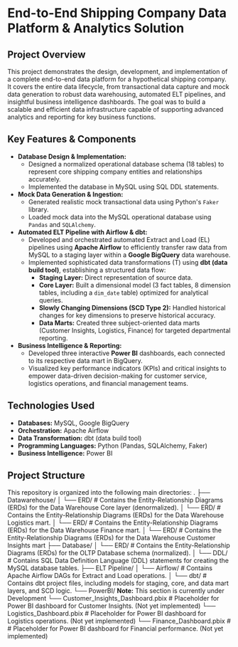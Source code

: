 # End-to-End Shipping Company Data Platform & Analytics Solution

## Project Overview

This project demonstrates the design, development, and implementation of a complete end-to-end data platform for a hypothetical shipping company. It covers the entire data lifecycle, from transactional data capture and mock data generation to robust data warehousing, automated ELT pipelines, and insightful business intelligence dashboards. The goal was to build a scalable and efficient data infrastructure capable of supporting advanced analytics and reporting for key business functions.

## Key Features & Components

* **Database Design & Implementation:**
    * Designed a normalized operational database schema (18 tables) to represent core shipping company entities and relationships accurately.
    * Implemented the database in MySQL using SQL DDL statements.
* **Mock Data Generation & Ingestion:**
    * Generated realistic mock transactional data using Python's `Faker` library.
    * Loaded mock data into the MySQL operational database using `Pandas` and `SQLAlchemy`.
* **Automated ELT Pipeline with Airflow & dbt:**
    * Developed and orchestrated automated Extract and Load (EL) pipelines using **Apache Airflow** to efficiently transfer raw data from MySQL to a staging layer within a **Google BigQuery** data warehouse.
    * Implemented sophisticated data transformations (T) using **dbt (data build tool)**, establishing a structured data flow:
        * **Staging Layer:** Direct representation of source data.
        * **Core Layer:** Built a dimensional model (3 fact tables, 8 dimension tables, including a `dim_date` table) optimized for analytical queries.
        * **Slowly Changing Dimensions (SCD Type 2):** Handled historical changes for key dimensions to preserve historical accuracy.
        * **Data Marts:** Created three subject-oriented data marts (Customer Insights, Logistics, Finance) for targeted departmental reporting.
* **Business Intelligence & Reporting:**
    * Developed three interactive **Power BI** dashboards, each connected to its respective data mart in BigQuery.
    * Visualized key performance indicators (KPIs) and critical insights to empower data-driven decision-making for customer service, logistics operations, and financial management teams.

## Technologies Used

* **Databases:** MySQL, Google BigQuery
* **Orchestration:** Apache Airflow
* **Data Transformation:** dbt (data build tool)
* **Programming Languages:** Python (Pandas, SQLAlchemy, Faker)
* **Business Intelligence:** Power BI

## Project Structure

This repository is organized into the following main directories:
.
├── Datawarehouse/
│   └── ERD/                  # Contains the Entity-Relationship Diagrams (ERDs) for the Data Warehouse Core layer (denormalized).
│   └── ERD/                  # Contains the Entity-Relationship Diagrams (ERDs) for the Data Warehouse Logistics mart. 
│   └── ERD/                  # Contains the Entity-Relationship Diagrams (ERDs) for the Data Warehouse Finance mart.
│   └── ERD/                  # Contains the Entity-Relationship Diagrams (ERDs) for the Data Warehouse Customer Insights mart
├── Database/
│   └── ERD/                  # Contains the Entity-Relationship Diagrams (ERDs) for the OLTP Database schema (normalized).
│   └── DDL/                  # Contains SQL Data Definition Language (DDL) statements for creating the MySQL database tables.
├── ELT Pipeline/
│   └── Airflow/              # Contains Apache Airflow DAGs for Extract and Load operations.
│   └── dbt/                  # Contains dbt project files, including models for staging, core, and data mart layers, and SCD logic.
└── PowerBI/                          **Note:** This section is currently under Development
└── Customer_Insights_Dashboard.pbix  # Placeholder for Power BI dashboard for Customer Insights. (Not yet implemented)
└── Logistics_Dashboard.pbix          # Placeholder for Power BI dashboard for Logistics operations. (Not yet implemented)
└── Finance_Dashboard.pbix            # # Placeholder for Power BI dashboard for Financial performance. (Not yet implemented)

